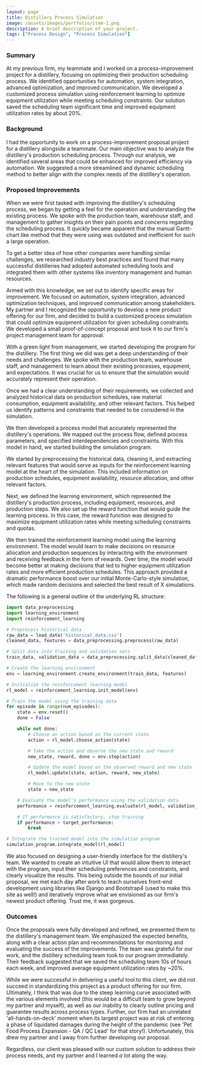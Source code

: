 ```yaml
---
layout: page
title: Distillery Process Simulation
image: /assets/images/portfolio/item-1.png
description: A brief description of your project.
tags: ["Process Design", "Process Simulation"]
---
```

### Summary

At my previous firm, my teammate and I worked on a process-improvement project for a distillery, focusing on optimizing their production scheduling process. We identified opportunities for automation, system integration, advanced optimization, and improved communication. We developed a customized process simulation using reinforcement learning to optimize equipment utilization while meeting scheduling constraints. Our solution saved the scheduling team significant time and improved equipment utilization rates by about 20%.

### Background

I had the opportunity to work on a process-improvement proposal project for a distillery alongside a teammate. Our main objective was to analyze the distillery's production scheduling process. Through our analysis, we identified several areas that could be enhanced for improved efficiency via automation. We suggested a more streamlined and dynamic scheduling method to better align with the complex needs of the distillery's operation.

### Proposed Improvements

When we were first tasked with improving the distillery's scheduling process, we began by getting a feel for the operation and understanding the existing process. We spoke with the production team, warehouse staff, and management to gather insights on their pain points and concerns regarding the scheduling process. It quickly became apparent that the manual Gantt-chart like method that they were using was outdated and inefficient for such a large operation.

To get a better idea of how other companies were handling similar challenges, we researched industry best practices and found that many successful distilleries had adopted automated scheduling tools and integrated them with other systems like inventory management and human resources.

Armed with this knowledge, we set out to identify specific areas for improvement. We focused on automation, system integration, advanced optimization techniques, and improved communication among stakeholders. My partner and I recognized the opportunity to develop a new product offering for our firm, and decided to build a customized process simulation that could optimize equipment utilization for given scheduling constraints. We developed a small proof-of-concept proposal and took it to our firm's project management team for approval.

With a green light from management, we started developing the program for the distillery. The first thing we did was get a deep understanding of their needs and challenges. We spoke with the production team, warehouse staff, and management to learn about their existing processes, equipment, and expectations. It was crucial for us to ensure that the simulation would accurately represent their operation.

Once we had a clear understanding of their requirements, we collected and analyzed historical data on production schedules, raw material consumption, equipment availability, and other relevant factors. This helped us identify patterns and constraints that needed to be considered in the simulation.

We then developed a process model that accurately represented the distillery's operations. We mapped out the process flow, defined process parameters, and specified interdependencies and constraints. With this model in hand, we started building the simulation program.

We started by preprocessing the historical data, cleaning it, and extracting relevant features that would serve as inputs for the reinforcement learning model at the heart of the simulation. This included information on production schedules, equipment availability, resource allocation, and other relevant factors.

Next, we defined the learning environment, which represented the distillery's production process, including equipment, resources, and production steps. We also set up the reward function that would guide the learning process. In this case, the reward function was designed to maximize equipment utilization rates while meeting scheduling constraints and quotas.

We then trained the reinforcement learning model using the learning environment. The model would learn to make decisions on resource allocation and production sequences by interacting with the environment and receiving feedback in the form of rewards. Over time, the model would become better at making decisions that led to higher equipment utilization rates and more efficient production schedules. This approach provided a dramatic performance boost over our initial Monte-Carlo-style simulation, which made random decisions and selected the best result of X simulations.

The following is a general outline of the underlying RL structure:

```python
import data_preprocessing
import learning_environment
import reinforcement_learning

# Preprocess historical data
raw_data = load_data('historical_data.csv')
cleaned_data, features = data_preprocessing.preprocess(raw_data)

# Split data into training and validation sets
train_data, validation_data = data_preprocessing.split_data(cleaned_data)

# Create the learning environment
env = learning_environment.create_environment(train_data, features)

# Initialize the reinforcement learning model
rl_model = reinforcement_learning.init_model(env)

# Train the model using the training data
for episode in range(num_episodes):
    state = env.reset()
    done = False

    while not done:
        # Choose an action based on the current state
        action = rl_model.choose_action(state)

        # Take the action and observe the new state and reward
        new_state, reward, done = env.step(action)

        # Update the model based on the observed reward and new state
        rl_model.update(state, action, reward, new_state)

        # Move to the new state
        state = new_state

    # Evaluate the model's performance using the validation data
    performance = reinforcement_learning.evaluate(rl_model, validation_data)

    # If performance is satisfactory, stop training
    if performance > target_performance:
        break

# Integrate the trained model into the simulation program
simulation_program.integrate_model(rl_model)
```

We also focused on designing a user-friendly interface for the distillery's team. We wanted to create an intuitive UI that would allow them to interact with the program, input their scheduling preferences and constraints, and clearly visualize the results. This being outside the bounds of our initial proposal, we met each day after work to teach ourselves front-end development using libraries like Django and Bootstrap4 (used to make this site as well!) and iteratively improve what we envisioned as our firm's newest product offering. Trust me, it was gorgeous.

### Outcomes

Once the proposals were fully developed and refined, we presented them to the distillery's management team. We emphasized the expected benefits, along with a clear action plan and recommendations for monitoring and evaluating the success of the improvements. The team was grateful for our work, and the distillery scheduling team took to our program immediately. Their feedback suggested that we saved the scheduling team 10s of hours each week, and improved average equipment utilization rates by ~20%.

While we were successful in delivering a useful tool to this client, we did not succeed in standardizing this project as a product offering for our firm. Ultimately, I think that was due to the steep learning curve associated with the various elements involved (this would be a difficult team to grow beyond my partner and myself), as well as our inability to clearly outline pricing and guarantee results across process types. Further, our firm had an unrelated 'all-hands-on-deck' moment when its largest project was at risk of entering a phase of liquidated damages during the height of the pandemic (see 'Pet Food Process Expansion - QA / QC Lead' for that story!). Unfortunately, this drew my partner and I away from further developing our proposal. 

Regardless, our client was pleased with our custom solution to address their process needs, and my partner and I learned *a lot* along the way. 


